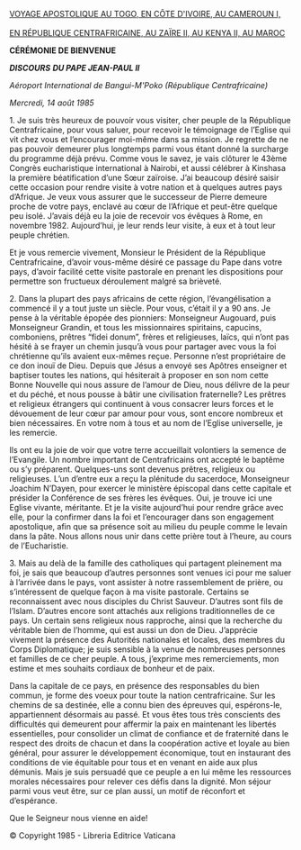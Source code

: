 [VOYAGE APOSTOLIQUE AU TOGO, EN CÔTE D'IVOIRE, AU CAMEROUN I, \
\
EN RÉPUBLIQUE CENTRAFRICAINE, AU ZAÏRE II, AU KENYA II, AU MAROC](/content/john-paul-ii/fr/travels/sub_index1985/trav_africa.html)

**CÉRÉMONIE DE BIENVENUE**

***DISCOURS*** ***DU PAPE JEAN-PAUL II***

*Aéroport International de Bangui-M'Poko (République Centrafricaine)*

*Mercredi, 14 août 1985*

1\. Je suis très heureux de pouvoir vous visiter, cher peuple de la République Centrafricaine, pour vous saluer, pour recevoir le témoignage de l’Eglise qui vit chez vous et l’encourager moi-même dans sa mission. Je regrette de ne pas pouvoir demeurer plus longtemps parmi vous étant donné la surcharge du programme déjà prévu. Comme vous le savez, je vais clôturer le 43ème Congrès eucharistique international à Nairobi, et aussi célébrer à Kinshasa la première béatification d’une Sœur zaïroise. J’ai beaucoup désiré saisir cette occasion pour rendre visite à votre nation et à quelques autres pays d’Afrique. Je veux vous assurer que le successeur de Pierre demeure proche de votre pays, enclavé au cœur de l’Afrique et peut-être quelque peu isolé. J’avais déjà eu la joie de recevoir vos évêques à Rome, en novembre 1982. Aujourd’hui, je leur rends leur visite, à eux et à tout leur peuple chrétien.

Et je vous remercie vivement, Monsieur le Président de la République Centrafricaine, d’avoir vous-même désiré ce passage du Pape dans votre pays, d’avoir facilité cette visite pastorale en prenant les dispositions pour permettre son fructueux déroulement malgré sa brièveté.

2\. Dans la plupart des pays africains de cette région, l’évangélisation a commencé il y a tout juste un siècle. Pour vous, c’était il y a 90 ans. Je pense à la véritable épopée des pionniers: Monseigneur Augouard, puis Monseigneur Grandin, et tous les missionnaires spiritains, capucins, comboniens, prêtres “fidei donum”, frères et religieuses, laïcs, qui n’ont pas hésité à se frayer un chemin jusqu’à vous pour partager avec vous la foi chrétienne qu’ils avaient eux-mêmes reçue. Personne n’est propriétaire de ce don inouï de Dieu. Depuis que Jésus a envoyé ses Apôtres enseigner et baptiser toutes les nations, qui hésiterait à proposer en son nom cette Bonne Nouvelle qui nous assure de l’amour de Dieu, nous délivre de la peur et du péché, et nous pousse à bâtir une civilisation fraternelle? Les prêtres et religieux étrangers qui continuent à vous consacrer leurs forces et le dévouement de leur cœur par amour pour vous, sont encore nombreux et bien nécessaires. En votre nom à tous et au nom de l’Eglise universelle, je les remercie.

Ils ont eu la joie de voir que votre terre accueillait volontiers la semence de l’Evangile. Un nombre important de Centrafricains ont accepté le baptême ou s’y préparent. Quelques-uns sont devenus prêtres, religieux ou religieuses. L’un d’entre eux a reçu la plénitude du sacerdoce, Monseigneur Joachim N’Dayen, pour exercer le ministère épiscopal dans cette capitale et présider la Conférence de ses frères les évêques. Oui, je trouve ici une Eglise vivante, méritante. Et je la visite aujourd’hui pour rendre grâce avec elle, pour la confirmer dans la foi et l’encourager dans son engagement apostolique, afin que sa présence soit au milieu du peuple comme le levain dans la pâte. Nous allons nous unir dans cette prière tout à l’heure, au cours de l’Eucharistie.

3\. Mais au delà de la famille des catholiques qui partagent pleinement ma foi, je sais que beaucoup d’autres personnes sont venues ici pour me saluer à l’arrivée dans le pays, vont assister à notre rassemblement de prière, ou s’intéressent de quelque façon à ma visite pastorale. Certains se reconnaissent avec nous disciples du Christ Sauveur. D’autres sont fils de l’Islam. D’autres encore sont attachés aux religions traditionnelles de ce pays. Un certain sens religieux nous rapproche, ainsi que la recherche du véritable bien de l’homme, qui est aussi un don de Dieu. J’apprécie vivement la présence des Autorités nationales et locales, des membres du Corps Diplomatique; je suis sensible à la venue de nombreuses personnes et familles de ce cher peuple. A tous, j’exprime mes remerciements, mon estime et mes souhaits cordiaux de bonheur et de paix.

Dans la capitale de ce pays, en présence des responsables du bien commun, je forme des voeux pour toute la nation centrafricaine. Sur les chemins de sa destinée, elle a connu bien des épreuves qui, espérons-le, appartiennent désormais au passé. Et vous êtes tous très conscients des difficultés qui demeurent pour affermir la paix en maintenant les libertés essentielles, pour consolider un climat de confiance et de fraternité dans le respect des droits de chacun et dans la coopération active et loyale au bien général, pour assurer le développement économique, tout en instaurant des conditions de vie équitable pour tous et en venant en aide aux plus démunis. Mais je suis persuadé que ce peuple a en lui même les ressources morales nécessaires pour relever ces défis dans la dignité. Mon séjour parmi vous veut être, sur ce plan aussi, un motif de réconfort et d’espérance.

Que le Seigneur nous vienne en aide!

© Copyright 1985 - Libreria Editrice Vaticana